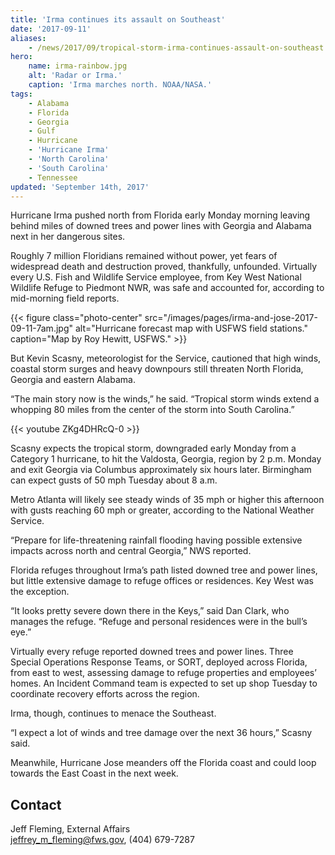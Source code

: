 ```yaml
---
title: 'Irma continues its assault on Southeast'
date: '2017-09-11'
aliases:
    - /news/2017/09/tropical-storm-irma-continues-assault-on-southeast
hero:
    name: irma-rainbow.jpg
    alt: 'Radar or Irma.'
    caption: 'Irma marches north. NOAA/NASA.'
tags:
    - Alabama
    - Florida
    - Georgia
    - Gulf
    - Hurricane
    - 'Hurricane Irma'
    - 'North Carolina'
    - 'South Carolina'
    - Tennessee
updated: 'September 14th, 2017'
---
```


Hurricane Irma pushed north from Florida early Monday morning leaving behind miles of downed trees and power lines with Georgia and Alabama next in her dangerous sites.

Roughly 7 million Floridians remained without power, yet fears of widespread death and destruction proved, thankfully, unfounded. Virtually every U.S. Fish and Wildlife Service employee, from Key West National Wildlife Refuge to Piedmont NWR, was safe and accounted for, according to mid-morning field reports.

{{< figure class="photo-center" src="/images/pages/irma-and-jose-2017-09-11-7am.jpg" alt="Hurricane forecast map with USFWS field stations." caption="Map by Roy Hewitt, USFWS." >}}

But Kevin Scasny, meteorologist for the Service, cautioned that high winds, coastal storm surges and heavy downpours still threaten North Florida, Georgia and eastern Alabama.

“The main story now is the winds,” he said. “Tropical storm winds extend a whopping 80 miles from the center of the storm into South Carolina.”

{{< youtube ZKg4DHRcQ-0 >}}

Scasny expects the tropical storm, downgraded early Monday from a Category 1 hurricane, to hit the Valdosta, Georgia, region by 2 p.m. Monday and exit Georgia via Columbus approximately six hours later. Birmingham can expect gusts of 50 mph Tuesday about 8 a.m.

Metro Atlanta will likely see steady winds of 35 mph or higher this afternoon with gusts reaching 60 mph or greater, according to the National Weather Service. 

“Prepare for life-threatening rainfall flooding having possible extensive impacts across north and central Georgia,” NWS reported.

Florida refuges throughout Irma’s path listed downed tree and power lines, but little extensive damage to refuge offices or residences. Key West was the exception. 

“It looks pretty severe down there in the Keys,” said Dan Clark, who manages the refuge. “Refuge and personal residences were in the bull’s eye.”

Virtually every refuge reported downed trees and power lines. Three Special Operations Response Teams, or SORT, deployed across Florida, from east to west, assessing damage to refuge properties and employees’ homes. An Incident Command team is expected to set up shop Tuesday to coordinate recovery efforts across the region.

Irma, though, continues to menace the Southeast.

“I expect a lot of winds and tree damage over the next 36 hours,” Scasny said.

Meanwhile, Hurricane Jose meanders off the Florida coast and could loop towards the East Coast in the next week.

## Contact

Jeff Fleming, External Affairs  
[jeffrey_m_fleming@fws.gov](mailto:jeffrey_m_fleming@fws.gov ), (404) 679-7287
